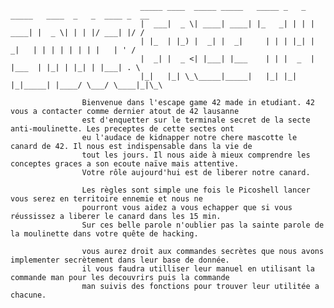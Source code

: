 
 								 _____ ____  _____ _____   _____ _   _ _____   ____  _   _  ____ _  __
								 |  ___|  _ \| ____| ____| |_   _| | | | ____| |  _ \| | | |/ ___| |/ /
								 | |_  | |_) |  _| |  _|     | | | |_| |  _|   | | | | | | | |   | ' / 
								 |  _| |  _ <| |___| |___    | | |  _  | |___  | |_| | |_| | |___| . \ 
			 					 |_|   |_| \_\_____|_____|   |_| |_| |_|_____| |____/ \___/ \____|_|\_\
                                                                       
					Bienvenue dans l'escape game 42 made in etudiant. 42 vous a contacter comme dernier atout de 42 lausanne
					est d'enquetter sur le terminale secret de la secte anti-moulinette. Les preceptes de cette sectes ont 
					eu l'audace de kidnapper notre chere mascotte le canard de 42. Il nous est indispensable dans la vie de 
					tout les jours. Il nous aide à mieux comprendre les conceptes graces a son ecoute naïve mais attentive. 
					Votre rôle aujourd'hui est de liberer notre canard.

					Les règles sont simple une fois le Picoshell lancer vous serez en territoire ennemie et nous ne 
					pourront vous aidez a vous echapper que si vous réussissez a liberer le canard dans les 15 min. 
					Sur ces belle parole n'oublier pas la sainte parole de la moulinette dans votre quête de hacking.

					vous aurez droit aux commandes secrètes que nous avons implementer secrètement dans leur base de donnée.
					il vous faudra utilliser leur manuel en utilisant la commande man pour les decouvrirs puis la commande
					man suivis des fonctions pour trouver leur utilitée a chacune.